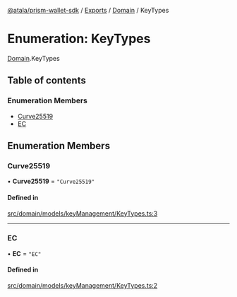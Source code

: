 [@atala/prism-wallet-sdk](../README.md) / [Exports](../modules.md) / [Domain](../modules/Domain.md) / KeyTypes

# Enumeration: KeyTypes

[Domain](../modules/Domain.md).KeyTypes

## Table of contents

### Enumeration Members

- [Curve25519](Domain.KeyTypes.md#curve25519)
- [EC](Domain.KeyTypes.md#ec)

## Enumeration Members

### Curve25519

• **Curve25519** = ``"Curve25519"``

#### Defined in

[src/domain/models/keyManagement/KeyTypes.ts:3](https://github.com/input-output-hk/atala-prism-wallet-sdk-ts/blob/f8f2652/src/domain/models/keyManagement/KeyTypes.ts#L3)

___

### EC

• **EC** = ``"EC"``

#### Defined in

[src/domain/models/keyManagement/KeyTypes.ts:2](https://github.com/input-output-hk/atala-prism-wallet-sdk-ts/blob/f8f2652/src/domain/models/keyManagement/KeyTypes.ts#L2)
